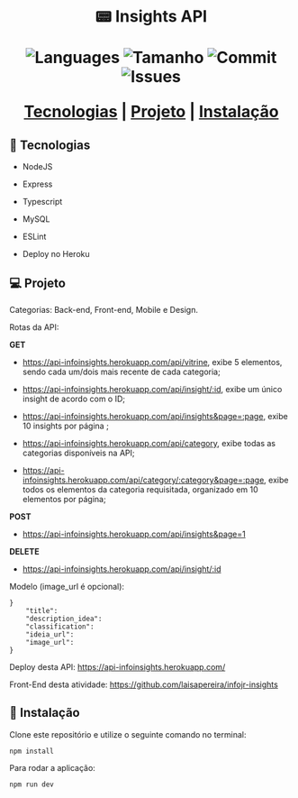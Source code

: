 <h1 align = "center">  📟 Insights API

<p align="center"> 
    <img alt = "Languages" src="https://img.shields.io/github/languages/count/Konstructa/Insights-API">
    <img alt = "Tamanho" src="https://img.shields.io/github/repo-size/Konstructa/Insights-API">
    <img alt = "Commit" src="https://img.shields.io/github/last-commit/Konstructa/Insights-API">
    <img alt = "Issues" src="https://img.shields.io/github/issues/Konstructa/Insights-API">
</p>

<p align="center"> 
    <a href="#rocket-tecnologias">Tecnologias</a>          |
    <a href="#computer-projeto">Projeto</a>          |
    <a href="#hammer-instalação">Instalação</a>
</p>

## :rocket: Tecnologias

- NodeJS

- Express

- Typescript

- MySQL

- ESLint

- Deploy no Heroku

## :computer: Projeto

Categorias: Back-end, Front-end, Mobile e Design.

Rotas da API:

**GET**

- https://api-infoinsights.herokuapp.com/api/vitrine, exibe 5 elementos, sendo cada um/dois mais recente de cada categoria;

- https://api-infoinsights.herokuapp.com/api/insight/:id, exibe um único insight de acordo com o ID;

- https://api-infoinsights.herokuapp.com/api/insights&page=:page, exibe 10 insights por página ; 

- https://api-infoinsights.herokuapp.com/api/category, exibe todas as categorias disponíveis na API;

- https://api-infoinsights.herokuapp.com/api/category/:category&page=:page, exibe todos os elementos da categoria requisitada, organizado em 10 elementos por página;

**POST**

- https://api-infoinsights.herokuapp.com/api/insights&page=1

**DELETE**

- https://api-infoinsights.herokuapp.com/api/insight/:id

Modelo (image_url é opcional):

```
}
    "title": 
    "description_idea": 
    "classification":
    "ideia_url": 
    "image_url":
} 
```

Deploy desta API: https://api-infoinsights.herokuapp.com/

Front-End desta atividade: https://github.com/laisapereira/infojr-insights 

## :hammer: Instalação

Clone este repositório e utilize o seguinte comando no terminal:

```npm install```

Para rodar a aplicação:

 ```npm run dev```

